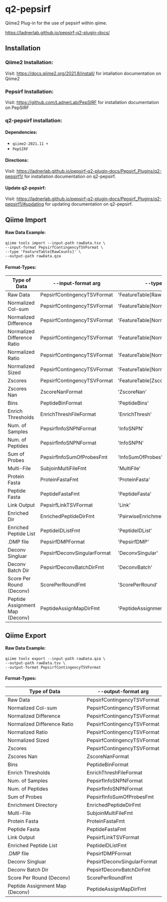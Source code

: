 # q2-pepsirf
Qiime2 Plug-in for the use of pepsirf within qiime.

https://ladnerlab.github.io/pepsirf-q2-plugin-docs/

## Installation

### Qiime2 Installation:

Visit: https://docs.qiime2.org/2021.8/install/ for intallation documentation on Qiime2

### Pepsirf Installation:

Visit: https://github.com/LadnerLab/PepSIRF for installation documentation on PepSIRF

### q2-pepsirf installation:
#### Dependencies:
- `qiime2-2021.11 +`
- `PepSIRF`

#### Directions:

Visit: https://ladnerlab.github.io/pepsirf-q2-plugin-docs/Pepsirf_Plugins/q2-pepsirf1/ for installation documentation on q2-pepsirf.

#### Update q2-pepsirf:

Visit: https://ladnerlab.github.io/pepsirf-q2-plugin-docs/Pepsirf_Plugins/q2-pepsirf1/#updating for updating documentation on q2-pepsirf.

## Qiime Import
#### Raw Data Example:
```
qiime tools import --input-path rawData.tsv \
--input-format PepsirfContingencyTSVFormat \
--type 'FeatureTable[RawCounts]' \
--output-path rawData.qza
```

#### Format-Types:
| Type of Data | --input-format arg | --type arg |
| --- | --- | --- |
| Raw Data | PepsirfContingencyTSVFormat | 'FeatureTable[RawCounts]' |
| Normalized Col-sum | PepsirfContingencyTSVFormat | 'FeatureTable[Normed]' |
| Normalized Difference | PepsirfContingencyTSVFormat | 'FeatureTable[NormedDifference]' |
| Normalized Difference Ratio | PepsirfContingencyTSVFormat | 'FeatureTable[NormedDiffRatio]' |
| Normalized Ratio | PepsirfContingencyTSVFormat | 'FeatureTable[NormedRatio]' |
| Normalized Sized | PepsirfContingencyTSVFormat | 'FeatureTable[NormedSized]' |
| Zscores | PepsirfContingencyTSVFormat | 'FeatureTable[Zscore]' |
| Zscores Nan | ZscoreNanFormat | 'ZscoreNan' |
| Bins | PeptideBinFormat | 'PeptideBins' |
| Enrich Thresholds | EnrichThreshFileFormat | 'EnrichThresh' |
| Num. of Samples | PepsirfInfoSNPNFormat | 'InfoSNPN' |
| Num. of Peptides | PepsirfInfoSNPNFormat | 'InfoSNPN' |
| Sum of Probes | PepsirfInfoSumOfProbesFmt | 'InfoSumOfProbes' | 
| Multi-File | SubjoinMultiFileFmt | 'MultiFile' |
| Protein Fasta | ProteinFastaFmt | 'ProteinFasta' |
| Peptide Fasta | PeptideFastaFmt | 'PeptideFasta' |
| Link Output | PepsirfLinkTSVFormat | 'Link' |
| Enriched Dir | EnrichedPeptideDirFmt | 'PairwiseEnrichment' |
| Enriched Peptide List | PeptideIDListFmt | 'PeptideIDList' |
| .DMP file | PepsirfDMPFormat | 'PepsirfDMP' |
| Deconv Singluar | PepsirfDeconvSingularFormat | 'DeconvSingular' |
| Deconv Batch Dir | PepsirfDeconvBatchDirFmt | 'DeconvBatch' |
| Score Per Round (Deconv) | ScorePerRoundFmt | 'ScorePerRound' |
| Peptide Assignment Map (Deconv) | PeptideAssignMapDirFmt | 'PeptideAssignmentMap' |

## Qiime Export
#### Raw Data Example:
```
qiime tools export --input-path rawData.qza \
--output-path rawData.tsv \
--output-format PepsirfContingencyTSVFormat
```

#### Format-Types:
| Type of Data | --output-format arg |
| --- | --- |
| Raw Data | PepsirfContingencyTSVFormat |
| Normalized Col-sum | PepsirfContingencyTSVFormat |
| Normalized Difference | PepsirfContingencyTSVFormat |
| Normalized Difference Ratio | PepsirfContingencyTSVFormat |
| Normalized Ratio | PepsirfContingencyTSVFormat |
| Normalized Sized | PepsirfContingencyTSVFormat |
| Zscores | PepsirfContingencyTSVFormat |
| Zscores Nan | ZscoreNanFormat |
| Bins | PeptideBinFormat |
| Enrich Thresholds | EnrichThreshFileFormat |
| Num. of Samples | PepsirfInfoSNPNFormat |
| Num. of Peptides | PepsirfInfoSNPNFormat |
| Sum of Probes | PepsirfInfoSumOfProbesFmt |
| Enrichment Directory | EnrichedPeptideDirFmt |
| Multi-File | SubjoinMultiFileFmt |
| Protein Fasta | ProteinFastaFmt |
| Peptide Fasta | PeptideFastaFmt |
| Link Output | PepsirfLinkTSVFormat |
| Enriched Peptide List | PeptideIDListFmt |
| .DMP file | PepsirfDMPFormat |
| Deconv Singluar | PepsirfDeconvSingularFormat |
| Deconv Batch Dir | PepsirfDeconvBatchDirFmt |
| Score Per Round (Deconv) | ScorePerRoundFmt |
| Peptide Assignment Map (Deconv) | PeptideAssignMapDirFmt |
